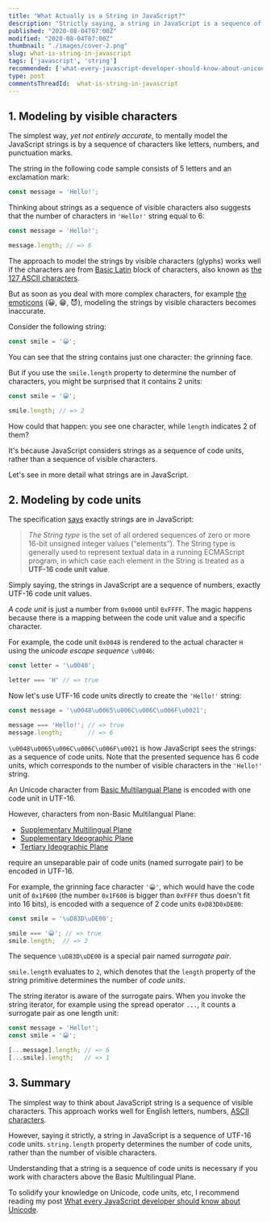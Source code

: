 ```yaml
---
title: "What Actually is a String in JavaScript?"
description: "Strictly saying, a string in JavaScript is a sequence of UTF-16 code units."
published: "2020-08-04T07:00Z"
modified: "2020-08-04T07:00Z"
thumbnail: "./images/cover-2.png"
slug: what-is-string-in-javascript
tags: ['javascript', 'string']
recommended: ['what-every-javascript-developer-should-know-about-unicode', 'string-interpolation-in-javascript']
type: post
commentsThreadId:  what-is-string-in-javascript
---
```


## 1. Modeling by visible characters

The simplest way, *yet not entirely accurate*, to mentally model the JavaScript strings is by a sequence of characters like letters, numbers, and punctuation marks.  

The string in the following code sample consists of 5 letters and an exclamation mark:

```javascript
const message = 'Hello!';
```

Thinking about strings as a sequence of visible characters also suggests that the number of characters in 
`'Hello!'` string equal to 6:

```javascript
const message = 'Hello!';

message.length; // => 6
```

The approach to model the strings by visible characters (glyphs) works well if the characters are from [Basic Latin](https://en.wikipedia.org/wiki/Basic_Latin_(Unicode_block)) block of characters, also known as [the 127 ASCII characters](https://theasciicode.com.ar/).  

But as soon as you deal with more complex characters, for example [the emoticons](https://en.wikipedia.org/wiki/Emoticons_(Unicode_block)) (😀, 😁, 😈), modeling the strings by visible characters becomes inaccurate.    

Consider the following string:

```javascript
const smile = '😀';
```

You can see that the string contains just one character: the grinning face.  

But if you use the `smile.length` property to determine the number of characters, you might be surprised that it contains 2 units:

```javascript
const smile = '😀';

smile.length; // => 2
```

How could that happen: you see one character, while `length` indicates 2 of them?  

It's because JavaScript considers strings as a sequence of code units, rather than a sequence of visible characters.  

Let's see in more detail what strings are in JavaScript.  

## 2. Modeling by code units

The specification [says](https://tc39.es/ecma262/#sec-ecmascript-language-types-string-type) exactly strings are in JavaScript:

> *The String type* is the set of all ordered sequences of zero or more 16-bit unsigned integer values (“elements”). The String type is generally used to represent textual data in a running ECMAScript program, in which case each element in the String is treated as a **UTF-16 code unit value**.  

Simply saying, the strings in JavaScript are a sequence of numbers, exactly UTF-16 code unit values.  

*A code unit* is just a number from `0x0000` until `0xFFFF`. The magic happens because there is a mapping between the code unit value and a specific character.  

For example, the code unit `0x0048` is rendered to the actual character `H` using the *unicode escape sequence* `\u0046`:  

```javascript
const letter = '\u0048';

letter === 'H' // => true
```

Now let's use UTF-16 code units directly to create the `'Hello!'` string:

```javascript
const message = '\u0048\u0065\u006C\u006C\u006F\u0021';

message === 'Hello!'; // => true
message.length;       // => 6
```

`\u0048\u0065\u006C\u006C\u006F\u0021` is how JavaScript sees the strings: as a sequence of code units. Note that the presented sequence has 6 code units, which corresponds to the number of visible characters in the `'Hello!'` string.  

An Unicode character from [Basic Multilangual Plane](https://www.compart.com/en/unicode/plane/U+0000) is encoded with one code unit in UTF-16.  

However, characters from non-Basic Multilangual Plane:

* [Supplementary Multilingual Plane](https://en.wikipedia.org/wiki/Plane_(Unicode)#Supplementary_Multilingual_Plane)
* [Supplementary Ideographic Plane](https://en.wikipedia.org/wiki/Plane_(Unicode)#Supplementary_Ideographic_Plane)
* [Tertiary Ideographic Plane](https://en.wikipedia.org/wiki/Plane_(Unicode)#Tertiary_Ideographic_Plane)

require an unseparable pair of code units (named surrogate pair) to be encoded in UTF-16.  

For example, the grinning face character `'😀'`, which would have the code unit of `0x1F600` (the number `0x1F600` is bigger than `0xFFFF` thus doesn't fit into 16 bits), is encoded with a sequence of 2 code units `0xD83D0xDE00`:

```javascript
const smile = '\uD83D\uDE00';

smile === '😀'; // => true
smile.length;  // => 2
```

The sequence `\uD83D\uDE00` is a special pair named *surrogate pair*.  

`smile.length` evaluates to `2`, which denotes that the `length` property of the string primitive determines the number of *code units*.  

The string iterator is aware of the surrogate pairs. When you invoke the string iterator, for example using the spread operator `...`, it counts a surrogate pair as one length unit:

```javascript
const message = 'Hello!';
const smile = '😀';

[...message].length; // => 6
[...smile].length;   // => 1
```

## 3. Summary

The simplest way to think about JavaScript string is a sequence of visible characters. This approach works well for English letters, numbers, [ASCII characters](https://theasciicode.com.ar/).  

However, saying it strictly, a string in JavaScript is a sequence of UTF-16 code units. `string.length` property determines the number of code units, rather than the number of visible characters.  

Understanding that a string is a sequence of code units is necessary if you work with characters above the Basic Multilingual Plane.  

To solidify your knowledge on Unicode, code units, etc, I recommend reading my post [What every JavaScript developer should know about Unicode](https://dmitripavlutin.com/what-every-javascript-developer-should-know-about-unicode/).  